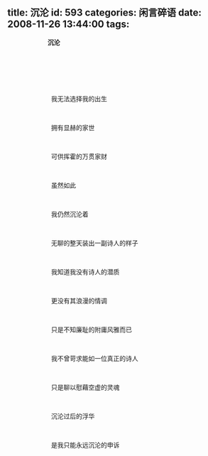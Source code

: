 title: 沉沦
id: 593
categories: 闲言碎语
date: 2008-11-26 13:44:00
tags:
---

<span>&nbsp;&nbsp;&nbsp;&nbsp;&nbsp;&nbsp;<span>&nbsp;&nbsp;&nbsp;&nbsp;&nbsp;&nbsp;&nbsp;&nbsp;&nbsp;&nbsp;&nbsp;&nbsp;&nbsp; </span></span><span><span>&nbsp;</span>&nbsp; </span>**<span>沉沦</span>**<span></span>

</br>

<span>&nbsp;</span>

</br>

<span>&nbsp;&nbsp;&nbsp;&nbsp;&nbsp;&nbsp;&nbsp;&nbsp;&nbsp;&nbsp;&nbsp;&nbsp;&nbsp;&nbsp;&nbsp;&nbsp;&nbsp;&nbsp;&nbsp;&nbsp;&nbsp;&nbsp;&nbsp;&nbsp;&nbsp;</span><span><span>我无法选择我的出生</span><span></span></span>

</br>

<span>&nbsp;&nbsp;&nbsp;&nbsp;&nbsp;&nbsp;&nbsp;&nbsp;&nbsp;&nbsp;&nbsp;&nbsp;&nbsp;&nbsp;&nbsp;&nbsp;&nbsp;&nbsp;&nbsp;&nbsp;&nbsp;&nbsp;&nbsp;&nbsp;&nbsp;</span><span><span>拥有显赫的家世</span><span></span></span>

</br>

<span>&nbsp;&nbsp;&nbsp;&nbsp;&nbsp;&nbsp;&nbsp;&nbsp;&nbsp;&nbsp;&nbsp;&nbsp;&nbsp;&nbsp;&nbsp;&nbsp;&nbsp;&nbsp;&nbsp;&nbsp;&nbsp;&nbsp;&nbsp;&nbsp; </span><span><span>可供挥霍的万贯家财</span><span></span></span>

</br>

<span>&nbsp;&nbsp;&nbsp;&nbsp;&nbsp;&nbsp;&nbsp;&nbsp;&nbsp;&nbsp;&nbsp;&nbsp;&nbsp;&nbsp;&nbsp;&nbsp;&nbsp;&nbsp;&nbsp;&nbsp;&nbsp;&nbsp;&nbsp;&nbsp; </span><span><span>虽然如此</span><span></span></span>

</br>

<span>&nbsp;&nbsp;&nbsp;&nbsp;&nbsp;&nbsp;&nbsp;&nbsp;&nbsp;&nbsp;&nbsp;&nbsp;&nbsp;&nbsp;&nbsp;&nbsp;&nbsp;&nbsp;&nbsp;&nbsp;&nbsp;&nbsp;&nbsp;&nbsp; </span><span><span>我仍然沉沦着</span><span></span></span>

</br>

<span>&nbsp;&nbsp;&nbsp;&nbsp;&nbsp;&nbsp;&nbsp;&nbsp;&nbsp;&nbsp;&nbsp;&nbsp;&nbsp;&nbsp;&nbsp;&nbsp;&nbsp;&nbsp;&nbsp;&nbsp;&nbsp;&nbsp;&nbsp;&nbsp; </span><span><span>无聊的整天装出一副诗人的样子</span><span></span></span>

</br>

<span>&nbsp;&nbsp;&nbsp;&nbsp;&nbsp;&nbsp;&nbsp;&nbsp;&nbsp;&nbsp;&nbsp;&nbsp;&nbsp;&nbsp;&nbsp;&nbsp;&nbsp;&nbsp;&nbsp;&nbsp;&nbsp;&nbsp;&nbsp;&nbsp; </span><span><span>我知道我没有诗人的潜质</span><span></span></span>

</br>

<span>&nbsp;&nbsp;&nbsp;&nbsp;&nbsp;&nbsp;&nbsp;&nbsp;&nbsp;&nbsp;&nbsp;&nbsp;&nbsp;&nbsp;&nbsp;&nbsp;&nbsp;&nbsp;&nbsp;&nbsp;&nbsp;&nbsp;&nbsp;&nbsp; </span><span><span>更没有其浪漫的情调</span><span></span></span>

</br>

<span>&nbsp;&nbsp;&nbsp;&nbsp;&nbsp;&nbsp;&nbsp;&nbsp;&nbsp;&nbsp;&nbsp;&nbsp;&nbsp;&nbsp;&nbsp;&nbsp;&nbsp;&nbsp;&nbsp;&nbsp;&nbsp;&nbsp;&nbsp;&nbsp; </span><span><span>只是不知廉耻的附庸风雅而已</span><span></span></span>

</br>

<span>&nbsp;&nbsp;&nbsp;&nbsp;&nbsp;&nbsp;&nbsp;&nbsp;&nbsp;&nbsp;&nbsp;&nbsp;&nbsp;&nbsp;&nbsp;&nbsp;&nbsp;&nbsp;&nbsp;&nbsp;&nbsp;&nbsp;&nbsp;&nbsp; </span><span><span>我不曾苛求能如一位真正的诗人</span><span></span></span>

</br>

<span>&nbsp;&nbsp;&nbsp;&nbsp;&nbsp;&nbsp;&nbsp;&nbsp;&nbsp;&nbsp;&nbsp;&nbsp;&nbsp;&nbsp;&nbsp;&nbsp;&nbsp;&nbsp;&nbsp;&nbsp;&nbsp;&nbsp;&nbsp;&nbsp; </span><span><span>只是聊以慰藉空虚的灵魂</span><span></span></span>

</br>

<span>&nbsp;&nbsp;&nbsp;&nbsp;&nbsp;&nbsp;&nbsp;&nbsp;&nbsp;&nbsp;&nbsp;&nbsp;&nbsp;&nbsp;&nbsp;&nbsp;&nbsp;&nbsp;&nbsp;&nbsp;&nbsp;&nbsp;&nbsp;&nbsp; </span><span><span>沉沦过后的浮华</span><span></span></span>

</br>

<span>&nbsp;&nbsp;&nbsp;&nbsp;&nbsp;&nbsp;&nbsp;&nbsp;&nbsp;&nbsp;&nbsp;&nbsp;&nbsp;&nbsp;&nbsp;&nbsp;&nbsp;&nbsp;&nbsp;&nbsp;&nbsp;&nbsp;&nbsp;&nbsp; </span><span><span>是我只能永远沉沦的申诉</span><span></span></span>

</br>

<span><span>&nbsp;</span></span>
